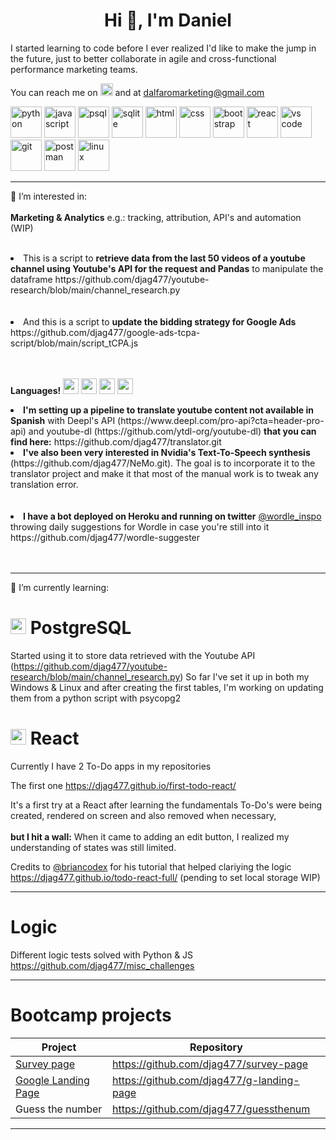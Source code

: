 <!---
djag477/djag477 is a ✨ special ✨ repository because its `README.md` (this file) appears on your GitHub profile.
You can click the Preview link to take a look at your changes.
--->




<h1 align="center" dir="auto">  Hi 👋, I'm Daniel</h1>

I started learning to code before I ever realized I'd like to make the jump in the future, just to better collaborate in agile and cross-functional performance marketing teams.

You can reach me on <a href="https://www.linkedin.com/in/danieljag/" title="Middle click on mouse to open in new tab. Github Markdown does not support opening new pages"> <img src="https://user-images.githubusercontent.com/101579022/175766217-fd2f92f7-bf6d-404b-866c-a6238a6fd0aa.svg" width="20px" height="20px"></a> and at dalfaromarketing@gmail.com





<div>
	<img src="https://user-images.githubusercontent.com/101579022/175761197-64000830-9717-4175-93c9-827f06894b55.png" width="50px" height="50px" alt="python"/>
	<img src="https://user-images.githubusercontent.com/101579022/175761211-c11f5a12-74f3-45a3-9443-ed559d85e550.png" width="50px" height="50px" alt="javascript"/>
	<img src="https://user-images.githubusercontent.com/101579022/178454132-f459190d-e0ea-45f9-ae74-7198bc32cf58.png" width="50px" height="50px" alt="psql"/>
	<img src="https://user-images.githubusercontent.com/101579022/175761868-001bb518-6d29-4984-b4e2-2e81f14e0dca.svg" width="50px" height="50px" alt="sqlite"/>
	<img src="https://user-images.githubusercontent.com/101579022/175761214-4ebc45e0-2c2b-411c-a833-4bbcdb446488.png" width="50px" height="50px" alt="html"/>
	<img src="https://user-images.githubusercontent.com/101579022/175761212-da983b93-4c72-4a1b-a90e-b7f8e456b489.png" width="50px" height="50px" alt="css"/>
	<img src="https://user-images.githubusercontent.com/101579022/175761209-f5e1910e-be55-49ba-8d2d-084ac213a919.png" width="50px" height="50px" alt="bootstrap"/>
	<img src="https://user-images.githubusercontent.com/101579022/175761870-3db90a15-7591-4805-9bd3-44d1bd2bd088.svg" width="50px" height="50px" alt="react"/>
	<img src="https://user-images.githubusercontent.com/101579022/175761206-6aa8b3ca-e5e6-406d-9e95-afcbdcfe0433.png" width="50px" height="50px" alt="vs code"/>
	<img src="https://user-images.githubusercontent.com/101579022/175761208-abd172a0-9d98-4d24-8565-5d102f677dba.png" width="50px" height="50px" alt="git"/>
	<img src="https://user-images.githubusercontent.com/101579022/175761871-b0978fb7-f284-4bd1-8782-d68fd52ed2aa.svg" width="50px" height="50px" alt="postman"/>
	<img src="https://user-images.githubusercontent.com/101579022/175761872-9929fd83-583d-40a1-b58b-8add88fe9cfd.svg" width="50px" height="50px" alt="linux"/>
</div>



-----------------------------------------------------------------------------


👀 I’m interested in: <br></br>
<b>Marketing & Analytics</b> e.g.: tracking, attribution, API's and automation (WIP) 
<br></br>
<li> This is a script to <b>retrieve data from the last 50 videos of a youtube channel using Youtube's API for the request and Pandas</b> to manipulate the dataframe https://github.com/djag477/youtube-research/blob/main/channel_research.py </li>
<br></br>
<li> And this is a script to <b>update the bidding strategy for Google Ads</b> https://github.com/djag477/google-ads-tcpa-script/blob/main/script_tCPA.js </li>
<br></br>

**Languages!**
  <img src="https://user-images.githubusercontent.com/101579022/175764386-ffd7cacb-2cf7-41ee-b795-1abd117037ce.png" width="25px" height="25px" >
  <img src="https://user-images.githubusercontent.com/101579022/175764406-e519492d-dae7-4431-902b-98ccfcc10c87.png" width="25px" height="25px"/> 
  <img src="https://user-images.githubusercontent.com/101579022/175764382-2d989e41-ddc6-44f2-979a-9a133f123855.png" width="25px" height="25px"/> 
  <img src="https://user-images.githubusercontent.com/101579022/175764341-8633c04f-cdc6-446e-a71d-67b2576301b6.png" width="25px" height="25px"/> 

                                                                                                                                              
<li> <b>I'm setting up a pipeline to translate youtube content not available in Spanish</b> with Deepl's API (https://www.deepl.com/pro-api?cta=header-pro-api) and youtube-dl (https://github.com/ytdl-org/youtube-dl) <b>that you can find here:</b> https://github.com/djag477/translator.git</li>
                                                                                                                                              
<li> <b>I've also been very interested in Nvidia's Text-To-Speech synthesis</b> (https://github.com/djag477/NeMo.git). The goal is to incorporate it to the translator project and make it that most of the manual work is to tweak any translation error.</li>
<br></br>
<li> <b>I have a bot deployed on Heroku and running on twitter</b> <a href="https://twitter.com/wordle_inspo" title="Middle click on mouse to open in new tab. Github Markdown does not support opening new pages">@wordle_inspo</a> throwing daily suggestions for Wordle in case you're still into it  https://github.com/djag477/wordle-suggester </li>
<br></br>

                                                                                                                                              
                                                                                                                                              
-----------------------------------------------------------------------------

🌱 I’m currently learning:
																	      

<div>
<h1><img src="https://user-images.githubusercontent.com/101579022/178454132-f459190d-e0ea-45f9-ae74-7198bc32cf58.png" width="25px" height="25px" alt="psql"/> PostgreSQL</h1>
</div>

Started using it to store data retrieved with the Youtube API (https://github.com/djag477/youtube-research/blob/main/channel_research.py) 
So far I've set it up in both my Windows & Linux and after creating the first tables, I'm working on updating them from a python script with psycopg2

<div>
<h1><img src="https://user-images.githubusercontent.com/101579022/175761870-3db90a15-7591-4805-9bd3-44d1bd2bd088.svg" width="25px" height="25px" alt="react"/> React</h1>
</div>

Currently I have 2 To-Do apps in my repositories

The first one
https://djag477.github.io/first-todo-react/

It's a first try at a React after learning the fundamentals 
To-Do's were being created, rendered on screen and also removed when necessary, <br></br>
**but I hit a wall:**
When it came to adding an edit button, I realized my understanding of states was still limited.

Credits to <a href="https://github.com/briancodex/react-todo-app-v1" title="Middle click on mouse to open in new tab. Github Markdown does not support opening new pages">@briancodex</a> for his tutorial that helped clariying the logic https://djag477.github.io/todo-react-full/
(pending to set local storage WIP)



-----------------------------------------------------------------------------
<h1>Logic</h1>																	   

Different logic tests solved with Python & JS
https://github.com/djag477/misc_challenges

-----------------------------------------------------------------------------

<h1>Bootcamp projects</h1>


| Project | Repository |
| --- | --- |
| <a href="https://djag477.github.io/survey-page/" title="Middle click on mouse to open in new tab and see deployed. Github Markdown does not support opening new pages">Survey page</a> | https://github.com/djag477/survey-page |
| <a href="https://djag477.github.io/g-landing-page/" title="Middle click on mouse to open in new tab and see deployed. Github Markdown does not support opening new pages">Google Landing Page</a> | https://github.com/djag477/g-landing-page | 
| Guess the number | https://github.com/djag477/guessthenum |


-----------------------------------------------------------------------------
